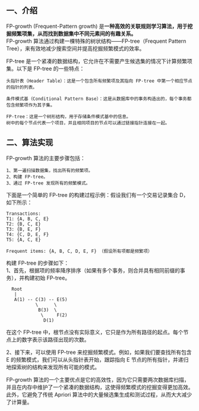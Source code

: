 ## 一、介绍
FP-growth (Frequent-Pattern growth) 是**一种高效的关联规则学习算法，用于挖掘频繁项集，从而找到数据集中不同元素间的有趣关系。**  
FP-growth 算法通过构建一棵特殊的树状结构——FP-tree（Frequent Pattern Tree），来有效地减少搜索空间并提高挖掘频繁模式的效率。

FP-tree 是一个紧凑的数据结构，它允许在不需要产生候选集的情况下计算频繁项集。以下是 FP-tree 的一些特点：
```
头指针表（Header Table）：这是一个包含所有频繁项及其指向 FP-tree 中第一个相应节点的指针的列表。

条件模式基（Conditional Pattern Base）：这是从数据库中的事务构造出的，每个事务都包含频繁项作为其子集。

FP-tree：这是一个树形结构，用于存储条件模式基中的信息。
树中的每个节点代表一个项目，并且相同项目的节点可以通过链接指针连接在一起。
```

## 二、算法实现
FP-growth 算法的主要步骤包括：
```
1、第一遍扫描数据集，找出所有的频繁项。
2、构建 FP-tree。
3、通过 FP-tree 发现所有的频繁模式。
```
下面是一个简单的 FP-tree 的构建过程示例：假设我们有一个交易记录集合 D，如下所示：
```
Transactions:
T1: {A, B, C, E}
T2: {B, C, E}
T3: {B, E, F}
T4: {C, D, E, F}
T5: {A, C, E}

Frequent items: {A, B, C, D, E, F} （假设所有项都是频繁项）
```
构建 FP-tree 的步骤如下：  
1、首先，根据项的频率降序排序（如果有多个事务，则合并具有相同前缀的事务），并构建初始 FP-tree。
```
  Root
   |
   A(1) -- C(3) -- E(5)
           \      \
            B(3)  \
             \     F(2)
              D(1)
```
在这个 FP-tree 中，根节点没有实际意义，它只是作为所有路径的起点。每个节点上的数字表示该路径出现的次数。

2、接下来，可以使用 FP-tree 来挖掘频繁模式。例如，如果我们要查找所有包含 E 的频繁模式，我们可以从头指针表开始，跟踪指向 E 节点的所有指针，并递归地探索树的结构来发现所有可能的模式。

FP-growth 算法的一个主要优点是它的高效性，因为它只需要两次数据库扫描，并且在内存中维护了一个紧凑的数据结构，这使得频繁模式的挖掘变得更加高效。此外，它避免了传统 Apriori 算法中的大量候选集生成和测试过程，从而大大减少了计算量。
